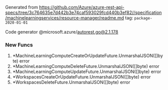 Generated from https://github.com/Azure/azure-rest-api-specs/tree/3c764635e7d442b3e74caf593029fcd440b3ef82//specification/machinelearningservices/resource-manager/readme.md tag: `package-2020-01-01`

Code generator @microsoft.azure/autorest.go@2.1.178


### New Funcs

1. *MachineLearningComputeCreateOrUpdateFuture.UnmarshalJSON([]byte) error
1. *MachineLearningComputeDeleteFuture.UnmarshalJSON([]byte) error
1. *MachineLearningComputeUpdateFuture.UnmarshalJSON([]byte) error
1. *WorkspacesCreateOrUpdateFuture.UnmarshalJSON([]byte) error
1. *WorkspacesDeleteFuture.UnmarshalJSON([]byte) error
